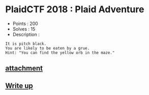 # PlaidCTF 2018 : Plaid Adventure

- Points : 200
- Solves : 15
- Description :
```
It is pitch black.
You are likely to be eaten by a grue.
Hint: "You can find the yellow orb in the maze."
```

## [attachment](Plaid_Adventure.7z)

## [Write up](writeup.md)
